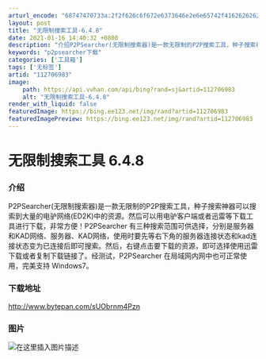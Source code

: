 ```yaml
---
arturl_encode: "68747470733a:2f2f626c6f672e6373646e2e6e65742f41626262626231312f:61727469636c652f64657461696c732f313132373036393833"
layout: post
title: "无限制搜索工具-6.4.8"
date: 2021-01-16 14:40:32 +0800
description: "介绍P2PSearcher(无限制搜索器)是一款无限制的P2P搜索工具，种子搜索神器可以搜索到大量的"
keywords: "p2psearcher下载"
categories: ['工具箱']
tags: ['无标签']
artid: "112706983"
image:
    path: https://api.vvhan.com/api/bing?rand=sj&artid=112706983
    alt: "无限制搜索工具-6.4.8"
render_with_liquid: false
featuredImage: https://bing.ee123.net/img/rand?artid=112706983
featuredImagePreview: https://bing.ee123.net/img/rand?artid=112706983
---
```


# 无限制搜索工具 6.4.8

### 介绍

P2PSearcher(无限制搜索器)是一款无限制的P2P搜索工具，种子搜索神器可以搜索到大量的电驴网络(ED2K)中的资源。然后可以用电驴客户端或者迅雷等下载工具进行下载，非常方便！P2PSearcher 有三种搜索范围可供选择，分别是服务器和KAD网络、服务器、KAD网络，使用时要先等右下角的服务器连接状态和kad连接状态变为已连接后即可搜索。然后，右键点击要下载的资源，即可选择使用迅雷下载或者复制下载链接了。经测试，P2PSearcher 在局域网内网中也可正常使用，完美支持 Windows7。

### 下载地址

<http://www.bytepan.com/sUObrnm4Pzn>

### 图片

![在这里插入图片描述](https://i-blog.csdnimg.cn/blog_migrate/a6fa528754f3f03d5b8f1383b5680ea0.png)